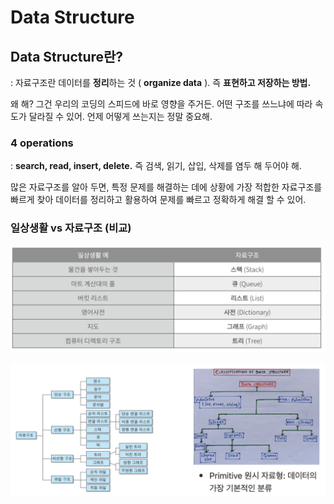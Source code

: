 # Data Structure

## Data Structure란?

: 자료구조란 데이터를 **정리**하는 것 ( **organize data** ). 즉 **표현하고 저장하는 방법.**

왜 해? 그건 우리의 코딩의 스피드에 바로 영향을 주거든. 어떤 구조를 쓰느냐에 따라 속도가 달라질 수 있어. 언제 어떻게 쓰는지는 정말 중요해.

### 4 operations

: **search, read, insert, delete.** 즉 검색, 읽기, 삽입, 삭제를 염두 해 두어야 해.

많은 자료구조를 알아 두면, 특정 문제를 해결하는 데에 상황에 가장 적합한 자료구조를 빠르게 찾아 데이터를 정리하고 활용하여 문제를 빠르고 정확하게 해결 할 수 있어.

### 일상생활 vs 자료구조 (비교)

![1711719051360](image/1.Data_Structure/1711719051360.png)

![1711720267373](image/1.Data_Structure/1711720267373.png)
